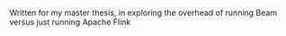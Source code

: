 Written for my master thesis, in exploring the overhead of running
Beam versus just running Apache Flink
